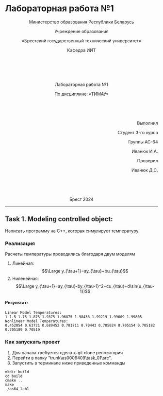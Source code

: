 # Лабораторная работа №1              
<p align="center">Министерство образования Республики Беларусь</p>
<p align="center">Учреждение образования</p>
<p align="center">«Брестский государственный технический университет»</p>       
<p align="center">Кафедра ИИТ</p>
<br><br><br><br>
<p align="center">Лабораторная работа №1</p>
<p align="center">По дисциплине: «ТИМАУ»</p>
<br><br><br>
<p align="right">Выполнил</p> 
<p align="right">Студент 3-го курса</p>
<p align="right">Группы АС-64</p>
<p align="right">Иванюк И.А.</p>
<p align="right">Проверил</p>
<p align="right">Иванюк Д.С.</p>
<br><br><br>
<p align="center">Брест 2024</p>

---

## Task 1. Modeling controlled object:
 
Написать программу на C++, которая симулирует температуру.

### Реализация
Расчеты температуры проводились благодаря двум моделям

1. Линейная: $$\Large y_{\tau+1}=ay_{\tau}+bu_{\tau}$$
2. Ниленейная: $$\Large y_{\tau+1}=ay_{\tau}-by_{\tau-1}^2+cu_{\tau}+d\sin(u_{\tau-1})$$

#### Результат:
```console
Linear Model Temperatures:
1 1.5 1.75 1.875 1.9375 1.96875 1.98438 1.99219 1.99609 1.99805
Nonlinear Model Temperatures:
0.452054 0.63721 0.689452 0.701711 0.70443 0.705024 0.705154 0.705182 0.705189 0.70519
```
### Как запускать проект

1. Для начала требуется сделать git clone репозитория
2. Перейти в папку "trunk\as0006409\task_01\src".
3. Запустить в терминале ниже приведенные комманды

```console 
mkdir build
cd build
cmake ..
make
./as64_lab1
```